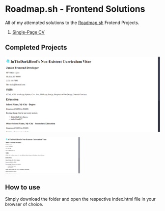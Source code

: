 # Roadmap.sh - Frontend Solutions

All of my attempted solutions to the [Roadmap.sh](https://roadmap.sh) Frotend Projects.

1. [Single-Page CV]()

## Completed Projects

![Single-Page CV](./single-page-cv/featured.png)


<p align="left">
  <a href="./single-page-cv/featured.png">
    <img width="48%" src="./single-page-cv/featured.png" alt="single page cv" />
  </a>
</p>

## How to use

Simply download the folder and open the respective index.html file in your browser of choice.